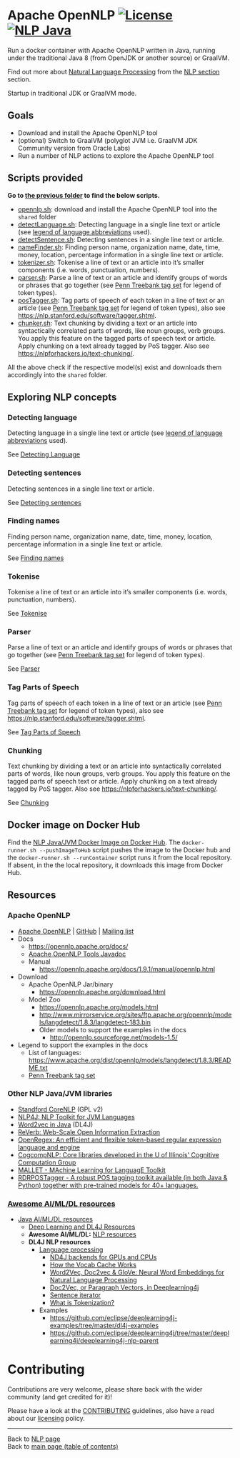 # Apache OpenNLP [![License](https://img.shields.io/badge/License-Apache%202.0-blue.svg)](https://opensource.org/licenses/Apache-2.0) [![NLP Java](https://img.shields.io/docker/pulls/neomatrix369/nlp-java.svg)](https://hub.docker.com/r/neomatrix369/nlp-java) 

Run a docker container with Apache OpenNLP written in Java, running under the traditional Java 8 (from OpenJDK or another source) or GraalVM.

Find out more about [Natural Language Processing](https://en.wikipedia.org/wiki/Natural_language_processing) from the [NLP section](../../../../../natural-language-processing/README.md#natural-language-processing-nlp) section.

Startup in traditional JDK or GraalVM mode.

## Goals

- Download and install the Apache OpenNLP tool
- (optional) Switch to GraalVM (polyglot JVM i.e. GraalVM JDK Community version from Oracle Labs)
- Run a number of NLP actions to explore the Apache OpenNLP tool

## Scripts provided

**Go to [the previous folder](../opennlp) to find the below scripts.**

- [opennlp.sh](./opennlp.sh): download and install the Apache OpenNLP tool into the `shared` folder
- [detectLanguage.sh](./detectLanguage.sh): Detecting language in a single line text or article (see [legend of language abbreviations](https://www.apache.org/dist/opennlp/models/langdetect/1.8.3/README.txt) used).
- [detectSentence.sh](./detectSentence.sh): Detecting sentences in a single line text or article.
- [nameFinder.sh](./nameFinder.sh): Finding person name, organization name, date, time, money, location, percentage information in a single line text or article.
- [tokenizer.sh](./tokenizer.sh): Tokenise a line of text or an article into it’s smaller components (i.e. words, punctuation, numbers).
- [parser.sh](./parser.sh): Parse a line of text or an article and identify groups of words or phrases that go together (see [Penn Treebank tag set](https://www.ling.upenn.edu/courses/Fall_2003/ling001/penn_treebank_pos.html) for legend of token types).
- [posTagger.sh](./posTagger.sh): Tag parts of speech of each token in a line of text or an article (see [Penn Treebank tag set](https://www.ling.upenn.edu/courses/Fall_2003/ling001/penn_treebank_pos.html) for legend of token types), also see https://nlp.stanford.edu/software/tagger.shtml.
- [chunker.sh](./chunker.sh): Text chunking by dividing a text or an article into syntactically correlated parts of words, like noun groups, verb groups. You apply this feature on the tagged parts of speech text or article. Apply chunking on a text already tagged by PoS tagger. Also see https://nlpforhackers.io/text-chunking/.

All the above check if the respective model(s) exist and downloads them accordingly into the `shared` folder.

## Exploring NLP concepts

### Detecting language

Detecting language in a single line text or article (see [legend of language abbreviations](https://www.apache.org/dist/opennlp/models/langdetect/1.8.3/README.txt) used).

See [Detecting Language](./README-detecting-language.md)

### Detecting sentences

Detecting sentences in a single line text or article.

See [Detecting sentences](./README-detecting-sentences.md)

### Finding names

Finding person name, organization name, date, time, money, location, percentage information in a single line text or article.

See [Finding names](./README-finding-names.md)

### Tokenise

Tokenise a line of text or an article into it’s smaller components (i.e. words, punctuation, numbers).

See [Tokenise](./README-tokenise.md)

### Parser

Parse a line of text or an article and identify groups of words or phrases that go together (see [Penn Treebank tag set](https://www.ling.upenn.edu/courses/Fall_2003/ling001/penn_treebank_pos.html) for legend of token types).

See [Parser](./README-parser.md)

### Tag Parts of Speech

Tag parts of speech of each token in a line of text or an article (see [Penn Treebank tag set](https://www.ling.upenn.edu/courses/Fall_2003/ling001/penn_treebank_pos.html) for legend of token types), also see https://nlp.stanford.edu/software/tagger.shtml.

See [Tag Parts of Speech](./README-tag-parts-of-speech.md)

### Chunking

Text chunking by dividing a text or an article into syntactically correlated parts of words, like noun groups, verb groups. You apply this feature on the tagged parts of speech text or article. Apply chunking on a text already tagged by PoS tagger. Also see https://nlpforhackers.io/text-chunking/.

See [Chunking](./README-chunking.md)

## Docker image on Docker Hub

Find the [NLP Java/JVM Docker Image on Docker Hub](https://hub.docker.com/r/neomatrix369/nlp-java). The `docker-runner.sh --pushImageToHub` script pushes the image to the Docker hub and the `docker-runner.sh --runContainer` script runs it from the local repository. If absent, in the the local repository, it downloads this image from Docker Hub.

## Resources

### Apache OpenNLP

- [Apache OpenNLP](https://opennlp.apache.org/) | [GitHub](https://github.com/apache/opennlp) | [Mailing list](https://opennlp.apache.org/mailing-lists.html)
- Docs
    - https://opennlp.apache.org/docs/
    - [Apache OpenNLP Tools Javadoc](https://opennlp.apache.org/docs/1.9.1/apidocs/opennlp-tools/index.html)
    - Manual
        - https://opennlp.apache.org/docs/1.9.1/manual/opennlp.html
- Download
    - Apache OpenNLP Jar/binary
        - https://opennlp.apache.org/download.html
    - Model Zoo
        - https://opennlp.apache.org/models.html
        - http://www.mirrorservice.org/sites/ftp.apache.org/opennlp/models/langdetect/1.8.3/langdetect-183.bin
        - Older models to support the examples in the docs
            - http://opennlp.sourceforge.net/models-1.5/ 
- Legend to support the examples in the docs
    - List of languages: https://www.apache.org/dist/opennlp/models/langdetect/1.8.3/README.txt
    - [Penn Treebank tag set](https://www.ling.upenn.edu/courses/Fall_2003/ling001/penn_treebank_pos.html)

### Other NLP Java/JVM libraries

- [Standford CoreNLP](https://stanfordnlp.github.io/CoreNLP/) (GPL v2)
- [NLP4J: NLP Toolkit for JVM Languages](https://emorynlp.github.io/nlp4j/)
- [Word2vec in Java](https://deeplearning4j.org/docs/latest/deeplearning4j-nlp-word2vec) (DL4J)
- [ReVerb: Web-Scale Open Information Extraction](https://github.com/knowitall/reverb/) 
- [OpenRegex: An efficient and flexible token-based regular expression language and engine](https://github.com/knowitall/openregex) 
- [CogcompNLP: Core libraries developed in the U of Illinois' Cognitive Computation Group](https://github.com/datquocnguyen/RDRPOSTagger)
- [MALLET - MAchine Learning for LanguagE Toolkit](http://mallet.cs.umass.edu/)
- [RDRPOSTagger - A robust POS tagging toolkit available (in both Java & Python) together with pre-trained models for 40+ languages.](https://github.com/datquocnguyen/RDRPOSTagger)

### [Awesome AI/ML/DL resources](https://github.com/neomatrix369/awesome-ai-ml-dl/)
  * [Java AI/ML/DL resources](https://github.com/neomatrix369/awesome-ai-ml-dl/blob/master/README-details.md#java)
      * [Deep Learning and DL4J Resources](https://github.com/neomatrix369/awesome-ai-ml-dl/blob/master/README-details.md#deep-learning)
      * **Awesome AI/ML/DL:** [NLP resources](https://github.com/neomatrix369/awesome-ai-ml-dl/tree/master/natural-language-processing#natural-language-processing-nlp)
      * **DL4J NLP resources**
          * [Language processing](https://deeplearning4j.org/docs/latest/deeplearning4j-nlp-overview)
              * [ND4J backends for GPUs and CPUs](https://deeplearning4j.org/docs/latest/deeplearning4j-config-gpu-cpu)
              * [How the Vocab Cache Works](https://deeplearning4j.org/docs/latest/deeplearning4j-nlp-vocabulary-cache)
              * [Word2Vec, Doc2vec & GloVe: Neural Word Embeddings for Natural Language Processing](https://deeplearning4j.org/docs/latest/deeplearning4j-nlp-word2vec)
              * [Doc2Vec, or Paragraph Vectors, in Deeplearning4j](https://deeplearning4j.org/docs/latest/deeplearning4j-nlp-doc2vec)
              * [Sentence iterator](https://deeplearning4j.org/docs/latest/deeplearning4j-nlp-sentence-iterator)
              * [What is Tokenization?](https://deeplearning4j.org/docs/latest/deeplearning4j-nlp-tokenization)
          * Examples
              * https://github.com/eclipse/deeplearning4j-examples/tree/master/dl4j-examples
              * https://github.com/eclipse/deeplearning4j/tree/master/deeplearning4j/deeplearning4j-nlp-parent

# Contributing

Contributions are very welcome, please share back with the wider community (and get credited for it)!

Please have a look at the [CONTRIBUTING](../../../../../CONTRIBUTING.md) guidelines, also have a read about our [licensing](../../../../../LICENSE.md) policy.

---

Back to [NLP page](../../../../../natural-language-processing/README.md#natural-language-processing-nlp) </br>
Back to [main page (table of contents)](../../../../../README.md)